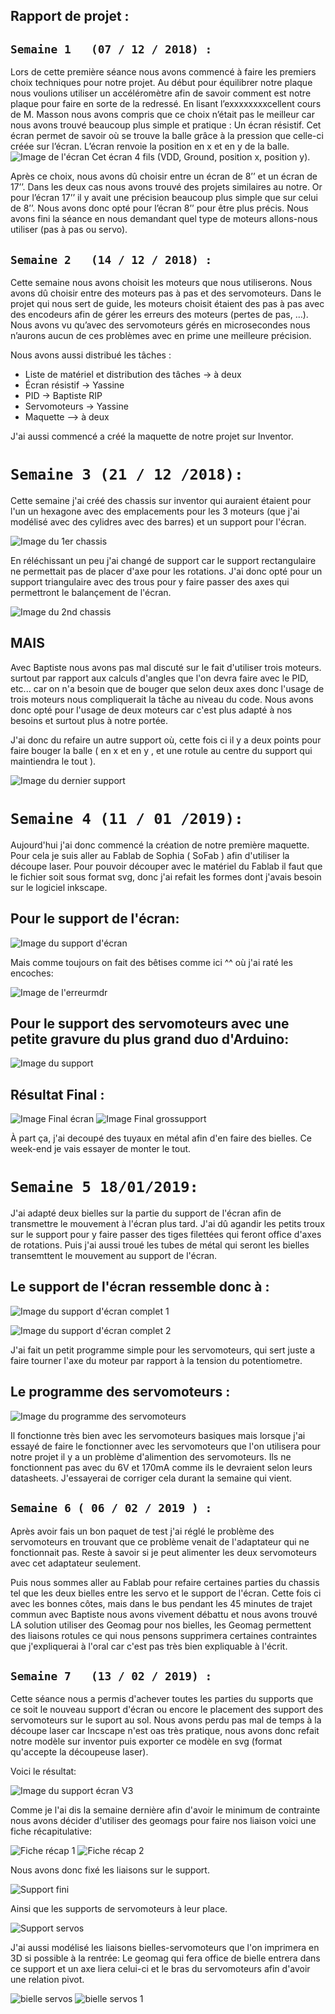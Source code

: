  ## Rapport de projet :

## `Semaine 1 	(07 / 12 / 2018) :`

Lors de cette première séance nous avons commencé à faire les premiers choix techniques pour notre projet.
Au début pour équilibrer notre plaque nous voulions utiliser un accéléromètre afin de savoir comment est notre plaque pour faire en sorte de la redressé. En lisant l’exxxxxxxxcellent cours de M. Masson nous avons compris que ce choix n’était pas le meilleur car nous avons trouvé beaucoup plus simple et pratique : Un écran résistif. Cet écran permet de savoir où se trouve la balle grâce à la pression que celle-ci créée sur l’écran. L’écran renvoie la position en x et en y de la balle.
![Image de l'écran](https://raw.githubusercontent.com/YassineWaldane/Arduino/master/images/%C3%A9cran.jpg)
Cet écran 4 fils (VDD, Ground, position x, position y).

Après ce choix, nous avons dû choisir entre un écran de 8’’ et un écran de 17’’. Dans les deux cas nous avons trouvé des projets similaires au notre.
Or pour l’écran 17’’ il y avait une précision beaucoup plus simple que sur celui de 8’’. Nous avons donc opté pour l’écran 8’’ pour être plus précis.
Nous avons fini la séance en nous demandant quel type de moteurs allons-nous utiliser (pas à pas ou servo).

## `Semaine 2 	(14 / 12 / 2018) :`

Cette semaine nous avons choisit les moteurs que nous utiliserons. Nous avons dû choisir entre des moteurs pas à pas et des servomoteurs.
Dans le projet qui nous sert de guide, les moteurs choisit étaient des pas à pas avec des encodeurs afin de gérer les erreurs des moteurs (pertes de pas, …). Nous avons vu qu’avec des servomoteurs gérés en microsecondes nous n’aurons aucun de ces problèmes avec en prime une meilleure précision.

Nous avons aussi distribué les tâches : 

-	Liste de matériel et distribution des tâches -> à deux
-	Écran résistif -> Yassine
-	PID -> Baptiste RIP
-	Servomoteurs -> Yassine
-	Maquette –> à deux

J'ai aussi commencé a créé la maquette de notre projet sur Inventor.

# `Semaine 3 (21 / 12 /2018):`

Cette semaine j'ai créé des chassis sur inventor qui auraient étaient pour l'un un hexagone avec des emplacements pour les 3 moteurs (que j'ai modélisé avec des cylidres avec des barres) et un support pour l'écran.

![Image du 1er chassis](https://github.com/YassineWaldane/Arduino/blob/master/images/Croquis%204.png)

En réléchissant un peu j'ai changé de support car le support rectangulaire ne permettait pas de placer d'axe pour les rotations.
J'ai donc opté pour un support triangulaire avec des trous pour y faire passer des axes qui permettront le balançement de l'écran.

![Image du 2nd chassis](https://github.com/YassineWaldane/Arduino/blob/master/images/Croquis%206.png)

## MAIS

Avec Baptiste nous avons pas mal discuté sur le fait d'utiliser trois moteurs. surtout par rapport aux calculs d'angles que l'on devra faire avec le PID, etc... car on n'a besoin que de bouger que selon deux axes donc l'usage de trois moteurs nous compliquerait la tâche au niveau du code.
Nous avons donc opté pour l'usage de deux moteurs car c'est plus adapté à nos besoins et surtout plus à notre portée.

J'ai donc du refaire un autre support où, cette fois ci il y a deux points pour faire bouger la balle ( en x et en y , et une rotule au centre du support qui maintiendra le tout ).

![Image du dernier support](https://github.com/YassineWaldane/Arduino/blob/master/images/Croquis%207.png)

# `Semaine 4 (11 / 01 /2019):`

Aujourd'hui j'ai donc commencé la création de notre première maquette.
Pour cela je suis aller au Fablab de Sophia ( SoFab ) afin d'utiliser la découpe laser.
Pour pouvoir découper avec le matériel du Fablab il faut que le fichier soit sous format
svg, donc j'ai refait les formes dont j'avais besoin sur le logiciel inkscape.

## Pour le support de l'écran:

![Image du support d'écran](https://github.com/YassineWaldane/Arduino/blob/master/images/supportecran.png)


Mais comme toujours on fait des bêtises comme ici ^^ où j'ai raté les encoches:

 
![Image de l'erreurmdr](https://github.com/YassineWaldane/Arduino/blob/master/images/erreurmdr.jpg)

## Pour le support des servomoteurs avec une petite gravure du plus grand duo d'Arduino:

![Image du support](https://github.com/YassineWaldane/Arduino/blob/master/images/grossupport.png)

## Résultat Final :
![Image Final écran](https://github.com/YassineWaldane/Arduino/blob/master/images/finalecran.jpg)
![Image Final grossupport](https://github.com/YassineWaldane/Arduino/blob/master/images/20190111_221210.jpg)

À part ça, j'ai decoupé des tuyaux en métal afin d'en faire des bielles.
Ce week-end je vais essayer de monter le tout.

# `Semaine 5 18/01/2019:`

J'ai adapté deux bielles sur la partie du support de l'écran 
afin de transmettre le mouvement à l'écran plus tard.
J'ai dû agandir les petits troux sur le support pour y faire passer des tiges 
filettées qui feront office d'axes de rotations. Puis j'ai aussi troué les tubes
de métal qui seront les bielles transemttent le mouvement au support de l'écran.

## Le support de l'écran ressemble donc à :

![Image du support d'écran complet 1](https://github.com/YassineWaldane/Arduino/blob/master/images/support%20final%201.jpg)

![Image du support d'écran complet 2](https://github.com/YassineWaldane/Arduino/blob/master/images/support%20final%202.jpg)

J'ai fait un petit programme simple pour les servomoteurs, qui sert juste a faire 
tourner l'axe du moteur par rapport à la tension du potentiometre.

## Le programme des servomoteurs :

![Image du programme des servomoteurs](https://github.com/YassineWaldane/Arduino/blob/master/images/code%20moteur%2Bpotentio.png)

Il fonctionne très bien avec les servomoteurs basiques mais lorsque j'ai essayé
de faire le fonctionner avec les servomoteurs que l'on utilisera pour notre projet
il y a un problème d'alimention des servomoteurs.
Ils ne fonctionnent pas avec du 6V et 170mA comme ils le devraient selon
leurs datasheets.
J'essayerai de corriger cela durant la semaine qui vient.
 
 
## `Semaine 6 ( 06 / 02 / 2019 ) :`

Après avoir fais un bon paquet de test j'ai réglé le problème des servomoteurs
en trouvant que ce problème venait de l'adaptateur qui ne fonctionnait pas.
Reste à savoir si je peut alimenter les deux servomoteurs avec cet adaptateur seulement.

Puis nous sommes aller au Fablab pour refaire certaines parties du chassis
tel que les deux bielles entre les servo et le support de l'écran.
Cette fois ci avec les bonnes côtes, mais dans le bus pendant les 45 minutes
de trajet commun avec Baptiste nous avons vivement débattu et nous avons trouvé
LA solution utiliser des Geomag pour nos bielles, les Geomag permettent des liaisons
rotules ce qui nous pensons supprimera certaines contraintes que j'expliquerai à
l'oral car c'est pas très bien expliquable à l'écrit.

## `Semaine 7	(13 / 02 / 2019) :`

Cette séance nous a permis d'achever toutes les parties du supports que ce soit le nouveau support d'écran ou encore le placement des support des servomoteurs sur le suport au sol.
Nous avons perdu pas mal de temps à la découpe laser car Incscape n'est oas très pratique, nous avons donc refait notre modèle sur inventor puis exporter ce modèle en svg (format qu'accepte la découpeuse laser). 

Voici le résultat:

![Image du support écran V3](https://github.com/YassineWaldane/Arduino/blob/master/images/Nouveau.jpg)

Comme je l'ai dis la semaine dernière afin d'avoir le minimum de contrainte nous avons décider d'utiliser des geomags pour faire nos liaison voici une fiche récapitulative: 

![Fiche récap 1](https://github.com/YassineWaldane/Arduino/blob/master/images/Bielle%20(1).jpg)
![Fiche récap 2](https://github.com/YassineWaldane/Arduino/blob/master/images/Bielle%20(2).jpg)

Nous avons donc fixé les liaisons sur le support.

![Support fini](https://github.com/YassineWaldane/Arduino/blob/master/images/nouveau%20%2B%20bielles.jpg)

Ainsi que les supports de servomoteurs à leur place.

![Support servos](https://github.com/YassineWaldane/Arduino/blob/master/images/Support%20Servos.jpg)

J'ai aussi modélisé les liaisons bielles-servomoteurs que l'on imprimera en 3D si possible à la rentrée:
Le geomag qui fera office de bielle entrera dans ce support et un axe liera celui-ci et le bras du servomoteurs afin d'avoir une relation pivot.

![bielle servos](https://github.com/YassineWaldane/Arduino/blob/master/images/bielleServo.png)
![bielle servos 1](https://github.com/YassineWaldane/Arduino/blob/master/images/bielleservo1.png)
